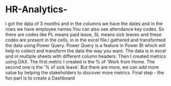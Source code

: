 # HR-Analytics-

I got the data of 3 months and in the columns we have the dates and in the rows we have employee names.You can also see attendance key codes. So there are codes like PL means paid leave, SL means sick leaves and these codes are present in the cells, in in the excel file.I gathered and transformed the data using Power Query. Power Query is a feature in Power BI which will help to collect and transform the data the way you want. The data is in excel and in multiple sheets with different column headers. Then I created metrics using DAX. The first metric I created is the % of ‘Work from Home. The second one is the ‘% of sick leave’. But there are more, we can add more value by helping the stakeholders to discover more metrics. Final step - the fun part is to create a Dashboard


